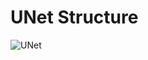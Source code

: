 # UNet Structure
![UNet](https://github.com/GZYNus/Computer-Vision-Project/tree/master/Project%203:%20Build%20Classic%20Deep%20Neural%20Nets/UNet/unet_fig1.png)
